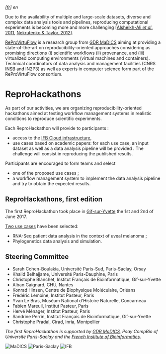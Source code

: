 *\[[fr](index.md)\] en*

Due to the availability of multiple and large-scale datasets, diverse and complex data analysis tools and pipelines, reproducing computational experiments is becoming more and more challenging [[Alsheikh-Ali *et al*. 2011](https://doi.org/10.1371%2Fjournal.pone.0024357), [Nekrutenko & Taylor, 2012](https://doi.org/10.1038%2Fnrg3305)]. 

[ReProVirtuFlow](https://www.madics.fr/actions/actions-en-cours/reprovirtuflow) is a research group from [GDR MaDICS](https://www.madics.fr) aiming at providing a state-of-the-art on reproducibility-oriented approaches considering as promising directions (i) scientific workflows (ii) provenance, and (iii) virtualized computing environments (virtual machines and containers). Technical coordinators of data analysis and management facilities (CNRS INSB and IN2P3) as well as experts in computer science form part of the ReProVirtuFlow consortium. 

# ReproHackathons
As part of our activities, we are organizing reproducibility-oriented hackathons aimed at testing workflow management systems in realistic conditions to reproduce scientific experiments.  

Each ReproHackathon will provide to participants : 
* access to the [IFB Cloud infrastructure](http://www.france-bioinformatique.fr/en/cloud),
* use cases based on academic papers: for each use case, an input dataset as well as a data analysis pipeline will be provided . The challenge will consist in reproducing the published results.

Participants are encouraged to form teams and select 
* one of the proposed use cases ;
* a workflow management system to implement the data analysis pipeline and try to obtain the expected results. 

## ReproHackathons, first edition

The first ReproHackathon took place in [Gif-sur-Yvette](https://goo.gl/maps/ceg55oQTD6E2) the 1st and 2nd of June 2017. 

[Two use cases](Hackathon_1-en.md) have been selected:
* RNA-Seq patient data analysis in the context of uveal melanoma ;
* Phylogenetics data analysis and simulation. 

## Steering Committee

* Sarah Cohen-Boulakia, Université Paris-Sud, Paris-Saclay, Orsay
* Khalid Belhajjame, Université Paris-Dauphine, Paris
* Christophe Blanchet, Institut Français de Bioinformatique, Gif-sur-Yvette
* Alban Gaignard, CHU, Nantes
* Konrad Hinsen, Centre de Biophysique Moléculaire, Orléans
* Frédéric Lemoine, Institut Pasteur, Paris
* Yvan Le Bras, Muséum National d'Histoire Naturelle, Concarneau
* Fabien Mareuil, Institut Pasteur, Paris
* Hervé Ménager, Institut Pasteur, Paris
* Sandrine Perrin, Institut Français de Bioinformatique, Gif-sur-Yvette
* Christophe Pradal, Cirad, Inria, Montpellier

*The first ReproHackathon is supported by [GDR MaDICS](https://www.madics.fr), Psay CompBio of Université Paris-Saclay and the [French Institute of Bioinformatics](http://www.france-bioinformatique.fr).*

![MaDICS](https://ifb-elixirfr.github.io/ReproHackathon/logo-madics.png) ![Paris-Saclay](https://ifb-elixirfr.github.io/ReproHackathon/logo-paris-saclay.png) ![IFB](https://ifb-elixirfr.github.io/ReproHackathon/logo-ifb.png)
